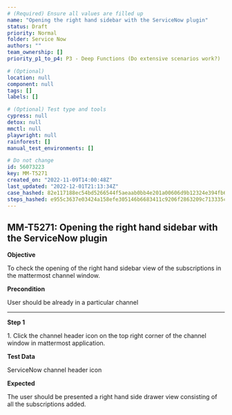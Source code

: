 ```yaml
---
# (Required) Ensure all values are filled up
name: "Opening the right hand sidebar with the ServiceNow plugin"
status: Draft
priority: Normal
folder: Service Now
authors: ""
team_ownership: []
priority_p1_to_p4: P3 - Deep Functions (Do extensive scenarios work?)

# (Optional)
location: null
component: null
tags: []
labels: []

# (Optional) Test type and tools
cypress: null
detox: null
mmctl: null
playwright: null
rainforest: []
manual_test_environments: []

# Do not change
id: 56073223
key: MM-T5271
created_on: "2022-11-09T14:00:48Z"
last_updated: "2022-12-01T21:13:34Z"
case_hashed: 82e117188ec54bd5266544f5aeaab0bb4e201a00606d9b12324e394fb6b814884355e4ec05397f4265b2158eb20da109
steps_hashed: e955c3637e03424a158efe305146b6683411c9206f2863209c713335c2605835cc9161021b816699c0b2c0f6b1789c31
---
```


<!-- (Auto-generated) Based on frontmatter's "key" and "name" -->

## MM-T5271: Opening the right hand sidebar with the ServiceNow plugin

**Objective**

To check the opening of the right hand sidebar view of the subscriptions in the mattermost channel window.

**Precondition**

User should be already in a particular channel

---

**Step 1**

1\. Click the channel header icon on the top right corner of the channel window in mattermost application.

**Test Data**

ServiceNow channel header icon

**Expected**

The user should be presented a right hand side drawer view consisting of all the subscriptions added.
